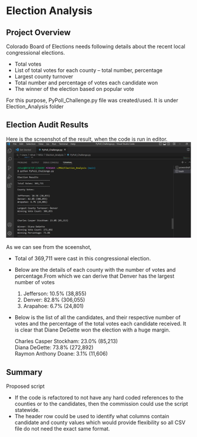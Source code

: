 # Election Analysis

## Project Overview
Colorado Board of Elections needs following details about the recent local congressional elections.

   * Total votes  
   * List of total votes for each county – total number, percentage  
   * Largest county turnover  
   * Total number and percentage of votes each candidate won  
   * The winner of the election based on popular vote  
   
For this purpose, PyPoll_Challenge.py file was created/used. It is under Election_Analysis folder

## Election Audit Results

   Here is the screenshot of the result, when the code is run in editor.
   ![Chart](./code_result.png)
   
   As we can see from the sceenshot,
   * Total of 369,711 were cast in this congressional election.  
   * Below are the details of each county with the number of votes and percentage.From which we can derive that Denver has the largest number of votes  
     1. Jefferson: 10.5% (38,855)  
     2. Denver: 82.8% (306,055)  
     3. Arapahoe: 6.7% (24,801)  

   * Below is the list of all the candidates, and their respective number of votes and the percentage of the total votes each candidate received.                	It is clear that Diane DeGette won the election with a huge margin.  
   
		Charles Casper Stockham: 23.0% (85,213)  
		Diana DeGette: 73.8% (272,892)  
		Raymon Anthony Doane: 3.1% (11,606)  

## Summary
   Proposed script 
   *  If the code is refactored to not have any hard coded references to the counties or to the candidates, then the commission could use the script statewide.  
   * The header row could be used to identify what columns contain candidate and county values which would provide flexibility so all CSV file do not need the exact        same format.  


